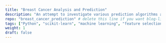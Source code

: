 ```yaml
---
title: "Breast Cancer Analysis and Prediction"
description: "An attempt to investigate various prediction algorithms applying advanced machine learning techniques on the Breast Cancer Wisconsin Dataset, obtained from Kaggle. Work in progress..."
repo: "breast_cancer_prediction" # delete this line if you want blog-like posts for projects
tags: ["Python", "scikit-learn", "machine learning", "feature selection", "PCA", "cross-validation", "evaluation-metrics", "Pandas", "IPython notebook"]
weight: 1
draft: false
---
```

